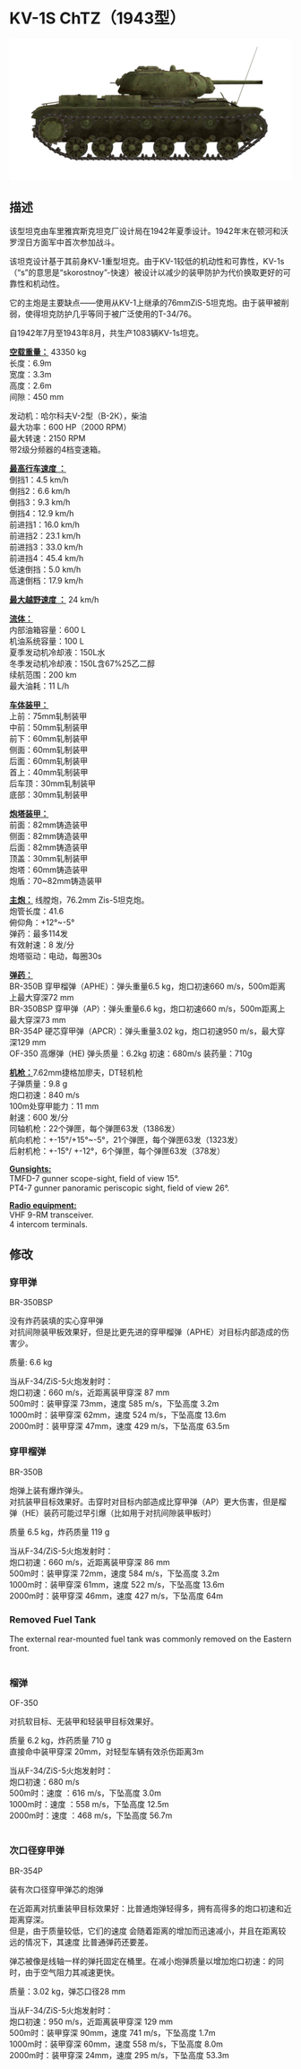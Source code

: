 # KV-1S ChTZ（1943型）  
  
![_kv1s](../images/_kv1s.png)  
  
## 描述  
  
该型坦克由车里雅宾斯克坦克厂设计局在1942年夏季设计。1942年末在顿河和沃罗涅日方面军中首次参加战斗。  
  
该坦克设计基于其前身KV-1重型坦克。由于KV-1较低的机动性和可靠性，KV-1s（“s”的意思是“skorostnoy”-快速）被设计以减少的装甲防护为代价换取更好的可靠性和机动性。  
  
它的主炮是主要缺点——使用从KV-1上继承的76mmZiS-5坦克炮。由于装甲被削弱，使得坦克防护几乎等同于被广泛使用的T-34/76。  
  
自1942年7月至1943年8月，共生产1083辆KV-1s坦克。  
  
<b><u>空载重量：</u></b> 43350 kg  
长度：6.9m  
宽度：3.3m  
高度：2.6m  
间隙：450 mm  
  
发动机：哈尔科夫V-2型（В-2К），柴油  
最大功率：600 HP（2000 RPM）  
最大转速：2150 RPM  
带2级分频器的4档变速箱。  
  
<b><u>最高行车速度 ：</u></b>  
倒挡1：4.5 km/h  
倒挡2：6.6 km/h  
倒挡3：9.3 km/h  
倒挡4：12.9 km/h  
前进挡1：16.0 km/h  
前进挡2：23.1 km/h  
前进挡3：33.0 km/h  
前进挡4：45.4 km/h  
低速倒挡：5.0 km/h  
高速倒档：17.9 km/h  
  
<b><u>最大越野速度 ：</u></b> 24 km/h  
  
<b><u>流体：</u></b>  
内部油箱容量：600 L  
机油系统容量：100 L  
夏季发动机冷却液：150L水  
冬季发动机冷却液：150L含67%25乙二醇  
续航范围：200 km  
最大油耗：11 L/h  
  
<b><u>车体装甲：</u></b>  
上前：75mm轧制装甲  
中前：50mm轧制装甲  
前下：60mm轧制装甲  
侧面：60mm轧制装甲  
后面：60mm轧制装甲  
首上：40mm轧制装甲  
后车顶：30mm轧制装甲  
底部：30mm轧制装甲  
  
<b><u>炮塔装甲：</u></b>  
前面：82mm铸造装甲  
侧面：82mm铸造装甲  
后面：82mm铸造装甲  
顶盖：30mm轧制装甲  
炮塔：60mm铸造装甲  
炮盾：70~82mm铸造装甲  
  
<b><u>主炮：</u></b> 线膛炮，76.2mm Zis-5坦克炮。  
炮管长度：41.6  
俯仰角：+12°~-5°  
弹药：最多114发  
有效射速：8 发/分  
炮塔驱动：电动，每圈30s  
  
<b><u>弹药：</u></b>  
BR-350B 穿甲榴弹（APHE）：弹头重量6.5 kg，炮口初速660 m/s，500m距离上最大穿深72 mm  
BR-350BSP 穿甲弹（AP）：弹头重量6.6 kg，炮口初速660 m/s，500m距离上最大穿深73 mm  
BR-354P 硬芯穿甲弹（APCR）：弹头重量3.02 kg，炮口初速950 m/s，最大穿深129 mm  
OF-350 高爆弹（HE) 弹头质量：6.2kg 初速：680m/s 装药量：710g  
  
<b><u>机枪：</u></b>7.62mm捷格加廖夫，DT轻机枪  
子弹质量：9.8 g  
炮口初速：840 m/s  
100m处穿甲能力：11 mm  
射速：600 发/分  
同轴机枪：22个弹匣，每个弹匣63发（1386发）  
航向机枪：+-15°/+15°~-5°，21个弹匣，每个弹匣63发（1323发）  
后射机枪：+-15°/ +-12°，6个弹匣，每个弹匣63发（378发）  
  
<b><u>Gunsights:</u></b>  
TMFD-7 gunner scope-sight, field of view 15°.  
PT4-7 gunner panoramic periscopic sight, field of view 26°.  
  
<b><u>Radio equipment:</u></b>  
VHF 9-RM transceiver.  
4 intercom terminals.  
  
  
## 修改  
  
  
### 穿甲弹  
  
BR-350BSP  
  
没有炸药装填的实心穿甲弹  
对抗间隙装甲板效果好，但是比更先进的穿甲榴弹（APHE）对目标内部造成的伤害少。  
  
质量: 6.6 kg  
  
当从F-34/ZiS-5火炮发射时：  
炮口初速：660 m/s，近距离装甲穿深 87 mm  
500m时：装甲穿深 73mm，速度 585 m/s，下坠高度 3.2m  
1000m时：装甲穿深 62mm，速度 524 m/s，下坠高度 13.6m  
2000m时：装甲穿深 47mm，速度 429 m/s，下坠高度 63.5m  
  
### 穿甲榴弹  
  
BR-350B  
  
炮弹上装有爆炸弹头。  
对抗装甲目标效果好。击穿时对目标内部造成比穿甲弹（AP）更大伤害，但是榴弹（HE）装药可能过早引爆（比如用于对抗间隙装甲板时）  
  
质量 6.5 kg，炸药质量 119 g  
  
当从F-34/ZiS-5火炮发射时：  
炮口初速：660 m/s，近距离装甲穿深 86 mm  
500m时：装甲穿深 72mm，速度 584 m/s，下坠高度 3.2m  
1000m时：装甲穿深 61mm，速度 522 m/s，下坠高度 13.6m  
2000m时：装甲穿深 46mm，速度 427 m/s，下坠高度 64m  
  
### Removed Fuel Tank  
  
The external rear-mounted fuel tank was commonly removed on the Eastern front.  
  ﻿
  
### 榴弹  
  
OF-350  
  
对抗软目标、无装甲和轻装甲目标效果好。  
  
质量 6.2 kg，炸药质量 710 g  
直接命中装甲穿深 20mm，对轻型车辆有效杀伤距离3m  
  
当从F-34/ZiS-5火炮发射时：  
炮口初速：680 m/s  
500m时：速度 ：616 m/s，下坠高度 3.0m  
1000m时：速度 ：558 m/s，下坠高度 12.5m  
2000m时：速度 ：468 m/s，下坠高度 56.7m  
  ﻿
  
### 次口径穿甲弹  
  
BR-354P  
  
装有次口径穿甲弹芯的炮弹  
  
在近距离对抗重装甲目标效果好：比普通炮弹轻得多，拥有高得多的炮口初速和近距离穿深。  
但是，由于质量较低，它们的速度 会随着距离的增加而迅速减小，并且在距离较远的情况下，其速度 比普通弹药还要差。  
  
弹芯被像是线轴一样的弹托固定在桶里。在减小炮弹质量以增加炮口初速：的同时，由于空气阻力其减速更快。  
  
质量：3.02 kg，弹芯口径28 mm  
  
当从F-34/ZiS-5火炮发射时：  
炮口初速：950 m/s，近距离装甲穿深 129 mm  
500m时：装甲穿深 90mm，速度 741 m/s，下坠高度 1.7m  
1000m时：装甲穿深 60mm，速度 558 m/s，下坠高度 8.0m  
2000m时：装甲穿深 24mm，速度 295 m/s，下坠高度 53.3m  
